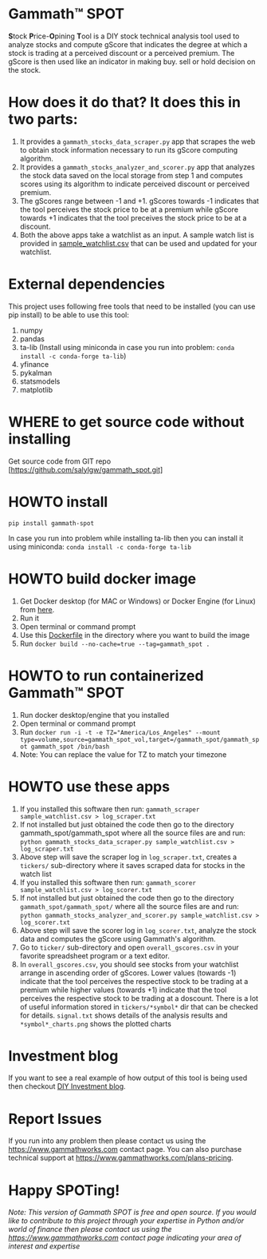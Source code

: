 # Gammath™ SPOT
**S**tock **P**rice-**O**pining **T**ool is a DIY stock technical analysis tool used to analyze stocks and compute gScore that indicates the degree at which a stock is trading at a perceived discount or a perceived premium. The gScore is then used like an indicator in making buy. sell or hold decision on the stock.

# How does it do that? It does this in two parts:
1. It provides a `gammath_stocks_data_scraper.py` app that scrapes the web to obtain stock information necessary to run its gScore computing algorithm.
2. It provides a `gammath_stocks_analyzer_and_scorer.py` app that analyzes the stock data saved on the local storage from step 1 and computes scores using its algorithm to indicate perceived discount or perceived premium.
3. The gScores range between -1 and +1. gScores towards -1 indicates that the tool perceives the stock price to be at a premium while gScore towards +1 indicates that the tool preceives the stock price to be at a discount.
4. Both the above apps take a watchlist as an input. A sample watch list is provided in [sample_watchlist.csv](https://github.com/salylgw/gammath_spot/blob/main/gammath_spot/sample_watchlist.csv) that can be used and updated for your watchlist.

# External dependencies
This project uses following free tools that need to be installed (you can use pip install) to be able to use this tool:

1. numpy
1. pandas
1. ta-lib (Install using miniconda in case you run into problem: `conda install -c conda-forge ta-lib`)
1. yfinance
1. pykalman
1. statsmodels
1. matplotlib


# WHERE to get source code without installing
Get source code from GIT repo [https://github.com/salylgw/gammath_spot.git]

# HOWTO install
`pip install gammath-spot`

In case you run into problem while installing ta-lib then you can install it using miniconda: `conda install -c conda-forge ta-lib`

# HOWTO build docker image
 1. Get Docker desktop (for MAC or Windows) or Docker Engine (for Linux) from [here](https://docs.docker.com/get-docker).
 2. Run it
 3. Open terminal or command prompt
 4. Use this [Dockerfile](https://github.com/salylgw/gammath_spot/blob/main/Dockerfile) in the directory where you want to build the image
 5. Run `docker build --no-cache=true --tag=gammath_spot .`

# HOWTO to run containerized Gammath™ SPOT
 1. Run docker desktop/engine that you installed
 2. Open terminal or command prompt
 3. Run `docker run -i -t -e TZ="America/Los_Angeles" --mount type=volume,source=gammath_spot_vol,target=/gammath_spot/gammath_spot gammath_spot /bin/bash`
 4. Note: You can replace the value for TZ to match your timezone

# HOWTO use these apps
1. If you installed this software then run: `gammath_scraper sample_watchlist.csv > log_scraper.txt`
1. If not installed but just obtained the code then go to the directory gammath_spot/gammath_spot where all the source files are and run: `python gammath_stocks_data_scraper.py sample_watchlist.csv > log_scraper.txt`
1. Above step will save the scraper log in `log_scraper.txt`, creates a `tickers/` sub-directory where it saves scraped data for stocks in the watch list
1. If you installed this software then run: `gammath_scorer sample_watchlist.csv > log_scorer.txt`
1. If not installed but just obtained the code then go to the directory `gammath_spot/gammath_spot/` where all the source files are and run: `python gammath_stocks_analyzer_and_scorer.py sample_watchlist.csv > log_scorer.txt`
1. Above step will save the scorer log in `log_scorer.txt`, analyze the stock data and computes the gScore using Gammath's algorithm.
1. Go to `ticker/` sub-directory and open `overall_gscores.csv` in your favorite spreadsheet program or a text editor.
1. In `overall_gscores.csv`, you should see stocks from your watchlist arrange in ascending order of gScores. Lower values (towards -1) indicate that the tool perceives the respective stock to be trading at a premium while higher values (towards +1) indicate that the tool perceives the respective stock to be trading at a doscount. There is a lot of useful information stored in `tickers/*symbol*` dir that can be checked for details. `signal.txt` shows details of the analysis results and `*symbol*_charts.png` shows the plotted charts

# Investment blog
If you want to see a real example of how output of this tool is being used then checkout [DIY Investment blog](https://www.gammathworks.com/diy-investment-blog).
 
# Report Issues
If you run into any problem then please contact us using the <https://www.gammathworks.com> contact page. You can also purchase technical support at <https://www.gammathworks.com/plans-pricing>.


# Happy SPOTing!
*Note: This version of Gammath SPOT is free and open source. If you would like to contribute to this project through your expertise in Python and/or world of finance then please contact us using the <https://www.gammathworks.com> contact page indicating your area of interest and expertise</u><u></u>*
